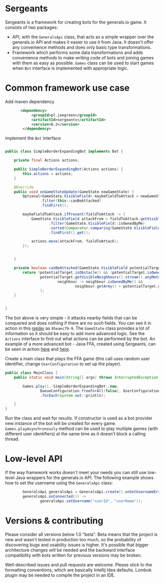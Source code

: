 # Sergeants 

Sergeants is a framework for creating bots for the generals.io game. It consists of two packages:
* API, with the `GeneralsApi` class, that acts as a simple wrapper over the generals.io API and makes it easier to use it from Java. 
It doesn't offer any convenience methods and does only basic type transformations. 
* Framework which performs some data transformations and adds convenience methods 
to make writing code of bots and joining games with them as easy as possible. `Games` class can be used to start games when
`Bot` interface is implemented with appropriate logic.


# Common framework use case
Add maven dependency
```xml
       <dependency>
            <groupId>pl.joegreen</groupId>
            <artifactId>sergeants</artifactId>
            <version>0.2</version>
        </dependency>
```


implement the `Bot` interface 
```java

public class SimpleBorderExpandingBot implements Bot {

    private final Actions actions;

    public SimpleBorderExpandingBot(Actions actions) {
        this.actions = actions;
    }

    @Override
    public void onGameStateUpdate(GameState newGameState) {
        Optional<GameState.VisibleField> maybeFieldToAttack = newGameState.getVisibleFields().stream()
                .filter(this::canBeAttacked)
                .findFirst();

        maybeFieldToAttack.ifPresent(fieldToAttack -> {
            GameState.VisibleField attackFrom = fieldToAttack.getVisibleNeighbours().stream()
                    .filter(GameState.VisibleField::isOwnedByMe)
                    .sorted(Comparator.comparing(GameState.VisibleField::getArmy).reversed())
                    .findFirst().get();

            actions.move(attackFrom, fieldToAttack);
        });


    }

    private boolean canBeAttacked(GameState.VisibleField potentialTarget) {
        return !potentialTarget.isObstacle() && !potentialTarget.isOwnedByMyTeam() &&
                potentialTarget.getVisibleNeighbours().stream().anyMatch(
                        neighbour -> neighbour.isOwnedByMe() &&
                                neighbour.getArmy() > potentialTarget.getArmy() + 1
                );
    }


}


```
The bot above is very simple - it attacks nearby fields that can be conquered and does nothing if there are no such fields. 
You can see it in action in this [replay](http://bot.generals.io/replays/HgdiY9sKl) as `95eaec79-9`. 
The `GameState` class provides a lot of information so it should be easy to add more advanced logic. See the `Actions`
interface to find out what actions can be performed by the bot. An example of a more advanced bot - Java FFA, created using 
Sergeants, can be seen in action [here](http://bot.generals.io/replays/SxqqAIXte) and [here](http://bot.generals.io/replays/rxnjJFjKx).


Create a main class that plays the FFA game (this call uses random user identifier, change `UserConfiguration` to set up the player).

```java
public class MainClass {
    public static void main(String[] args) throws InterruptedException {

        Games.play(1, SimpleBorderExpandingBot::new,
                QueueConfiguration.freeForAll(false), UserConfiguration.random())
                .forEach(System.out::println);

    }
}
```
Run the class and wait for results. If constructor is used as a bot provider new instance of the bot will be created for every game.
`Games.playAsynchronously` method can be used to play multiple games (with different user identifiers) at the same time as it doesn't
block a calling thread.


# Low-level API

If the way framework works doesn't meet your needs you can still use low-level Java wrappers for the generals.io API. 
The following example shows how to set the username using the `GeneralsApi` class:

```java
        GeneralsApi generalsApi = GeneralsApi.create().onSetUsernameError(System.out::println);
        generalsApi.onConnected(() ->
                generalsApi.setUsername("userId", "userName"));
```

# Versions & contributing

Please consider all versions below 1.0 "beta". Beta means that the project is new and wasn't tested in production too much,
so the probability of discovering bugs and usability issues is higher. It's possible that bigger architecture changes 
will be needed and the backward interface compatibility with bots written for previous versions may be broken. 

Well-described issues and pull requests are welcome. Please stick to the formatting conventions,
which are basically Intellij Idea defaults. Lombok plugin may be needed to compile the project in an IDE.


